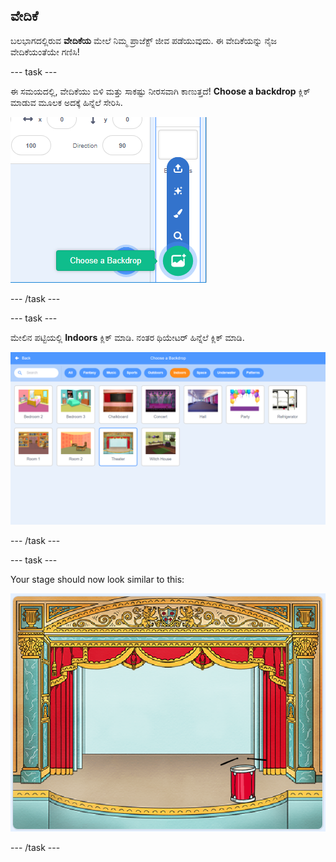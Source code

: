 ## ವೇದಿಕೆ

ಬಲಭಾಗದಲ್ಲಿರುವ **ವೇದಿಕೆಯ** ಮೇಲೆ ನಿಮ್ಮ ಪ್ರಾಜೆಕ್ಟ್ ಜೀವ ಪಡೆಯುವುದು. ಈ ವೇದಿಕೆಯನ್ನು ನೈಜ ವೇದಿಕೆಯಂತೆಯೇ ಗಣಿಸಿ!

\--- task \---

ಈ ಸಮಯದಲ್ಲಿ, ವೇದಿಕೆಯು ಬಿಳಿ ಮತ್ತು ಸಾಕಷ್ಟು ನೀರಸವಾಗಿ ಕಾಣುತ್ತದೆ! **Choose a backdrop** ಕ್ಲಿಕ್ ಮಾಡುವ ಮೂಲಕ ಅದಕ್ಕೆ ಹಿನ್ನೆಲೆ ಸೇರಿಸಿ.

![screenshot](images/band-stage-choose.png)

\--- /task \---

\--- task \---

ಮೇಲಿನ ಪಟ್ಟಿಯಲ್ಲಿ **Indoors** ಕ್ಲಿಕ್ ಮಾಡಿ. ನಂತರ ಥಿಯೇಟರ್ ಹಿನ್ನೆಲೆ ಕ್ಲಿಕ್ ಮಾಡಿ.

![screenshot](images/band-backdrop.png)

\--- /task \---

\--- task \---

Your stage should now look similar to this:

![screenshot](images/band-stage.png)

\--- /task \---
